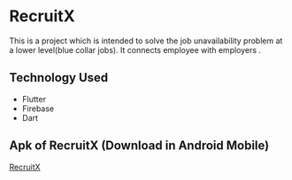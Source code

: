 # RecruitX

This is a  project which is intended to solve the job unavailability problem at a lower level(blue collar jobs). It connects employee with employers .

## Technology Used
- Flutter
- Firebase
- Dart

## Apk of RecruitX (Download in Android Mobile)
[RecruitX](/RecruitX.apk)
